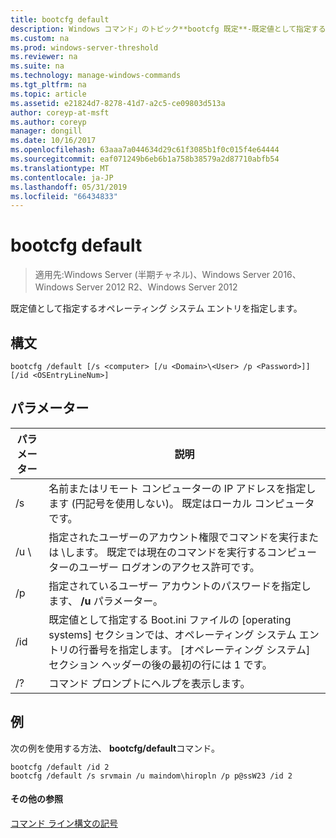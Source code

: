 ```yaml
---
title: bootcfg default
description: Windows コマンド」のトピック**bootcfg 既定**-既定値として指定するオペレーティング システム エントリを指定します。
ms.custom: na
ms.prod: windows-server-threshold
ms.reviewer: na
ms.suite: na
ms.technology: manage-windows-commands
ms.tgt_pltfrm: na
ms.topic: article
ms.assetid: e21824d7-8278-41d7-a2c5-ce09803d513a
author: coreyp-at-msft
ms.author: coreyp
manager: dongill
ms.date: 10/16/2017
ms.openlocfilehash: 63aaa7a044634d29c61f3085b1f0c015f4e64444
ms.sourcegitcommit: eaf071249b6eb6b1a758b38579a2d87710abfb54
ms.translationtype: MT
ms.contentlocale: ja-JP
ms.lasthandoff: 05/31/2019
ms.locfileid: "66434833"
---
```

# <a name="bootcfg-default"></a>bootcfg default

>適用先:Windows Server (半期チャネル)、Windows Server 2016、Windows Server 2012 R2、Windows Server 2012

既定値として指定するオペレーティング システム エントリを指定します。

## <a name="syntax"></a>構文
```
bootcfg /default [/s <computer> [/u <Domain>\<User> /p <Password>]] [/id <OSEntryLineNum>]
```
## <a name="parameters"></a>パラメーター

|      パラメーター       |                                                                                             説明                                                                                              |
|----------------------|------------------------------------------------------------------------------------------------------------------------------------------------------------------------------------------------------|
|    /s <computer>     |                                          名前またはリモート コンピューターの IP アドレスを指定します (円記号を使用しない)。 既定はローカル コンピュータです。                                          |
| /u <Domain>\\<User>  | 指定されたユーザーのアカウント権限でコマンドを実行<User>または<Domain> \\<User>します。 既定では現在のコマンドを実行するコンピューターのユーザー ログオンのアクセス許可です。 |
|    /p <Password>     |                                                        指定されているユーザー アカウントのパスワードを指定します、 **/u** パラメーター。                                                         |
| /id <OSEntryLineNum> | 既定値として指定する Boot.ini ファイルの [operating systems] セクションでは、オペレーティング システム エントリの行番号を指定します。 [オペレーティング システム] セクション ヘッダーの後の最初の行には 1 です。  |
|          /?          |                                                                                 コマンド プロンプトにヘルプを表示します。                                                                                 |

## <a name="BKMK_examples"></a>例
次の例を使用する方法、 **bootcfg/default**コマンド。
```
bootcfg /default /id 2
bootcfg /default /s srvmain /u maindom\hiropln /p p@ssW23 /id 2
```
#### <a name="additional-references"></a>その他の参照
[コマンド ライン構文の記号](command-line-syntax-key.md)
